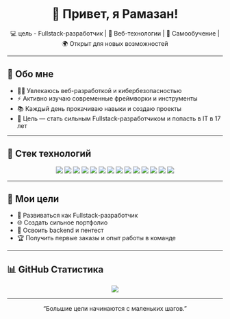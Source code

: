 <!-- Приветствие -->
<h1 align="center">👋 Привет, я Рамазан!</h1>

<p align="center">
  💻 цель - Fullstack-разработчик | 🚀 Веб-технологии | 🧠 Самообучение | 🌍 Открыт для новых возможностей
</p>

---

## 🧠 Обо мне
- 🧑‍💻 Увлекаюсь веб-разработкой и кибербезопасностью  
- ⚡ Активно изучаю современные фреймворки и инструменты  
- 📚 Каждый день прокачиваю навыки и создаю проекты  
- 🎯 Цель — стать сильным Fullstack-разработчиком и попасть в IT в 17 лет

---

## 🧰 Стек технологий

<p align="center">
  <img src="https://img.shields.io/badge/-HTML5-E34F26?style=for-the-badge&logo=html5&logoColor=fff"/>
  <img src="https://img.shields.io/badge/-CSS3-1572B6?style=for-the-badge&logo=css3&logoColor=fff"/>
  <img src="https://img.shields.io/badge/-SCSS-CC6699?style=for-the-badge&logo=sass&logoColor=fff"/>
  <img src="https://img.shields.io/badge/-JavaScript-F7DF1E?style=for-the-badge&logo=javascript&logoColor=000"/>
  <img src="https://img.shields.io/badge/-TypeScript-3178C6?style=for-the-badge&logo=typescript&logoColor=fff"/>
  <img src="https://img.shields.io/badge/-React-61DAFB?style=for-the-badge&logo=react&logoColor=000"/>
  <img src="https://img.shields.io/badge/-React%20Router-CA4245?style=for-the-badge&logo=react-router&logoColor=fff"/>
  <img src="https://img.shields.io/badge/-React%20Hook%20Form-EC5990?style=for-the-badge&logo=reacthookform&logoColor=fff"/>
  <img src="https://img.shields.io/badge/-Python-3776AB?style=for-the-badge&logo=python&logoColor=fff"/>
  <img src="https://img.shields.io/badge/-Git-F05032?style=for-the-badge&logo=git&logoColor=fff"/>
  <img src="https://img.shields.io/badge/-GitHub-181717?style=for-the-badge&logo=github&logoColor=fff"/>
  <img src="https://img.shields.io/badge/-Vite-646CFF?style=for-the-badge&logo=vite&logoColor=fff"/>
  <img src="https://img.shields.io/badge/-axios-5A29E4?style=for-the-badge&logo=axios&logoColor=fff"/>
  <img src="https://img.shields.io/badge/-mobx-FF9955?style=for-the-badge&logo=mobx&logoColor=fff"/>

</p>

---

## 🚀 Мои цели
- 📌 Развиваться как Fullstack-разработчик  
- 🌐 Создать сильное портфолио  
- 🧠 Освоить backend и пентест
- 🏆 Получить первые заказы и опыт работы в команде

---

## 📊 GitHub Статистика

<p align="center">
  <img src="https://streak-stats.demolab.com?user=Yuoo15&theme=tokyonight&hide_border=true" height="auto" />
</p>

---

<p align="center">“Большие цели начинаются с маленьких шагов.”</p>
